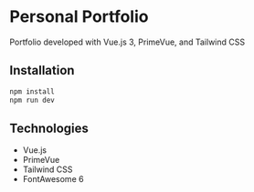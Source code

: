 # Personal Portfolio

Portfolio developed with Vue.js 3, PrimeVue, and Tailwind CSS

## Installation

```bash
npm install
npm run dev
```

## Technologies

- Vue.js
- PrimeVue
- Tailwind CSS
- FontAwesome 6